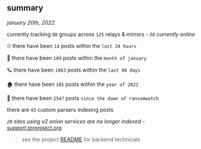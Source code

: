 
## summary
_january 20th, 2022_

currently tracking `88` groups across `125` relays & mirrors - _`56` currently online_

⏲ there have been `14` posts within the `last 24 hours`

🦈 there have been `189` posts within the `month of january`

🪐 there have been `1063` posts within the `last 90 days`

🏚 there have been `185` posts within the `year of 2022`

🦕 there have been `2547` posts `since the dawn of ransomwatch`

there are `43` custom parsers indexing posts

_`20` sites using v2 onion services are no longer indexed - [support.torproject.org](https://support.torproject.org/onionservices/v2-deprecation/)_

> see the project [README](https://github.com/thetanz/ransomwatch#ransomwatch--) for backend technicals
